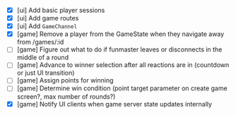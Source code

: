 - [x] [ui] Add basic player sessions
- [x] [ui] Add game routes
- [x] [ui] Add `GameChannel`
- [x] [game] Remove a player from the GameState when they navigate away from /games/:id
- [ ] [game] Figure out what to do if funmaster leaves or disconnects in the middle of a round
- [ ] [game] Advance to winner selection after all reactions are in (countdown or just UI transition)
- [ ] [game] Assign points for winning
- [ ] [game] Determine win condition (point target parameter on create game screen?, max number of rounds?)
- [x] [game] Notify UI clients when game server state updates internally